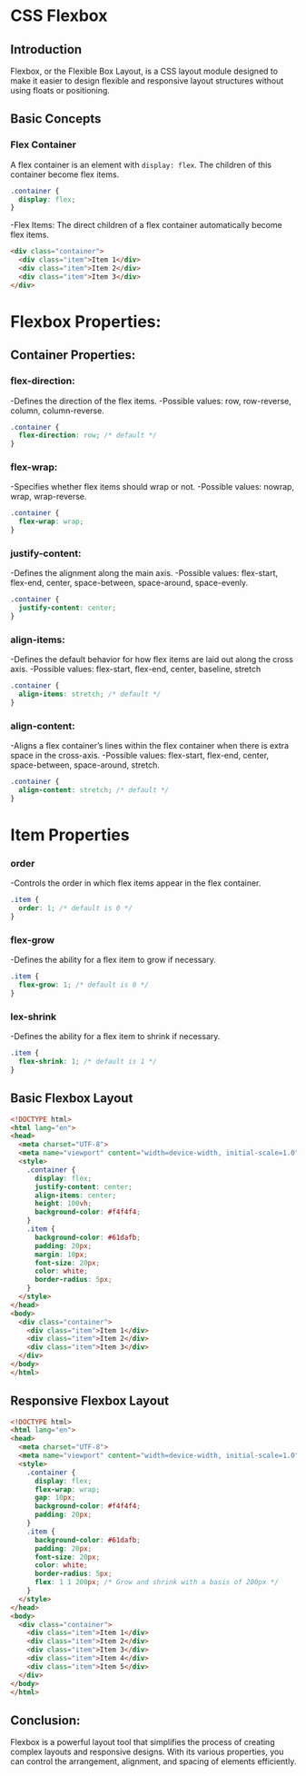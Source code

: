 # CSS Flexbox

## Introduction
Flexbox, or the Flexible Box Layout, is a CSS layout module designed to make it easier to design flexible and responsive layout structures without using floats or positioning.

## Basic Concepts

### Flex Container
A flex container is an element with `display: flex`. The children of this container become flex items.

```css
.container {
  display: flex;
}
```

-Flex Items:
The direct children of a flex container automatically become flex items.

```html
<div class="container">
  <div class="item">Item 1</div>
  <div class="item">Item 2</div>
  <div class="item">Item 3</div>
</div>
```

# Flexbox Properties:
## Container Properties:
### flex-direction:

-Defines the direction of the flex items.
-Possible values: row, row-reverse, column, column-reverse.

```css
.container {
  flex-direction: row; /* default */
}
```

### flex-wrap:

-Specifies whether flex items should wrap or not.
-Possible values: nowrap, wrap, wrap-reverse.

```css
.container {
  flex-wrap: wrap;
}
```

### justify-content:
-Defines the alignment along the main axis.
-Possible values: flex-start, flex-end, center, space-between, space-around, space-evenly.

```css
.container {
  justify-content: center;
}
```
### align-items:
-Defines the default behavior for how flex items are laid out along the cross axis.
-Possible values: flex-start, flex-end, center, baseline, stretch

```css
.container {
  align-items: stretch; /* default */
}
```

### align-content:

-Aligns a flex container’s lines within the flex container when there is extra space in the cross-axis.
-Possible values: flex-start, flex-end, center, space-between, space-around, stretch.

```css
.container {
  align-content: stretch; /* default */
}
```

# Item Properties
### order

-Controls the order in which flex items appear in the flex container.
```css
.item {
  order: 1; /* default is 0 */
}
```

### flex-grow

-Defines the ability for a flex item to grow if necessary.

```css
.item {
  flex-grow: 1; /* default is 0 */
}
```

### lex-shrink

-Defines the ability for a flex item to shrink if necessary.
```css
.item {
  flex-shrink: 1; /* default is 1 */
}
```

## Basic Flexbox Layout
```html
<!DOCTYPE html>
<html lang="en">
<head>
  <meta charset="UTF-8">
  <meta name="viewport" content="width=device-width, initial-scale=1.0">
  <style>
    .container {
      display: flex;
      justify-content: center;
      align-items: center;
      height: 100vh;
      background-color: #f4f4f4;
    }
    .item {
      background-color: #61dafb;
      padding: 20px;
      margin: 10px;
      font-size: 20px;
      color: white;
      border-radius: 5px;
    }
  </style>
</head>
<body>
  <div class="container">
    <div class="item">Item 1</div>
    <div class="item">Item 2</div>
    <div class="item">Item 3</div>
  </div>
</body>
</html>
```

## Responsive Flexbox Layout
```html
<!DOCTYPE html>
<html lang="en">
<head>
  <meta charset="UTF-8">
  <meta name="viewport" content="width=device-width, initial-scale=1.0">
  <style>
    .container {
      display: flex;
      flex-wrap: wrap;
      gap: 10px;
      background-color: #f4f4f4;
      padding: 20px;
    }
    .item {
      background-color: #61dafb;
      padding: 20px;
      font-size: 20px;
      color: white;
      border-radius: 5px;
      flex: 1 1 200px; /* Grow and shrink with a basis of 200px */
    }
  </style>
</head>
<body>
  <div class="container">
    <div class="item">Item 1</div>
    <div class="item">Item 2</div>
    <div class="item">Item 3</div>
    <div class="item">Item 4</div>
    <div class="item">Item 5</div>
  </div>
</body>
</html>
```

## Conclusion:
Flexbox is a powerful layout tool that simplifies the process of creating complex layouts and responsive designs. With its various properties, you can control the arrangement, alignment, and spacing of elements efficiently.
